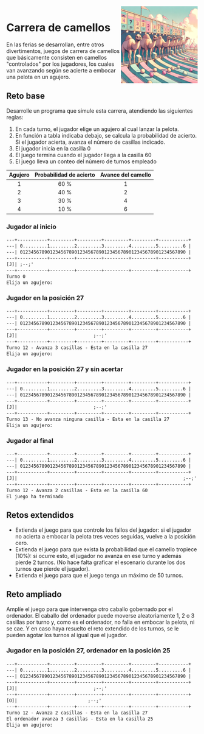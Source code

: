 <img src="../images/carreraCamellos.png" width="40%" align="right"/>

# Carrera de camellos

En las ferias se desarrollan, entre otros divertimentos, juegos de carrera de camellos que básicamente consisten en camellos "controlados" por los jugadores, los cuales van avanzando según se acierte a embocar una pelota en un agujero.

## Reto base

Desarrolle un programa que simule esta carrera, atendiendo las siguientes reglas:

1. En cada turno, el jugador elige un agujero al cual lanzar la pelota.
1. En función a tabla indicaba debajo, se calcula la probabilidad de acierto. Si el jugador acierta, avanza el número de casillas indicado.
1. El jugador inicia en la casilla 0
1. El juego termina cuando el jugador llega a la casilla 60
1. El juego lleva un conteo del número de turnos empleado

<div align=center>

|Agujero|Probabilidad de acierto|Avance del camello
|:-:|:-:|:-:
|1|60 %|1
|2|40 %|2
|3|30 %|4
|4|10 %|6

</div>

### Jugador al inicio

```
---+-----------+---------+---------+---------+---------+-----------+
---| 0.........1.........2.........3.........4.........5.........6 |
---| 0123456789012345678901234567890123456789012345678901234567890 |
---+-----------+---------+---------+---------+---------+-----------+
[J]| ;--;'
---+-----------+---------+---------+---------+---------+-----------+
Turno 0
Elija un agujero: 
```

### Jugador en la posición 27

```
---+-----------+---------+---------+---------+---------+-----------+
---| 0.........1.........2.........3.........4.........5.........6 |
---| 0123456789012345678901234567890123456789012345678901234567890 |
---+-----------+---------+---------+---------+---------+-----------+
[J]|                            ;--;'
---+-----------+---------+---------+---------+---------+-----------+
Turno 12 - Avanza 3 casillas - Esta en la casilla 27
Elija un agujero: 
```

### Jugador en la posición 27 y sin acertar

```
---+-----------+---------+---------+---------+---------+-----------+
---| 0.........1.........2.........3.........4.........5.........6 |
---| 0123456789012345678901234567890123456789012345678901234567890 |
---+-----------+---------+---------+---------+---------+-----------+
[J]|                            ;--;'
---+-----------+---------+---------+---------+---------+-----------+
Turno 13 - No avanza ninguna casilla - Esta en la casilla 27
Elija un agujero: 
```

### Jugador al final

```
---+-----------+---------+---------+---------+---------+-----------+
---| 0.........1.........2.........3.........4.........5.........6 |
---| 0123456789012345678901234567890123456789012345678901234567890 |
---+-----------+---------+---------+---------+---------+-----------+
[J]|                                                             ;--;'
---+-----------+---------+---------+---------+---------+-----------+
Turno 12 - Avanza 2 casillas - Esta en la casilla 60
El juego ha terminado
```

## Retos extendidos

- Extienda el juego para que controle los fallos del jugador: si el jugador no acierta a embocar la pelota tres veces seguidas, vuelve a la posición cero.
- Extienda el juego para que exista la probabilidad que el camello tropiece (10%): si ocurre esto, el jugador no avanza en ese turno y además pierde 2 turnos. (No hace falta graficar el escenario durante los dos turnos que pierde el jugador).
- Extienda el juego para que el juego tenga un máximo de 50 turnos.

## Reto ampliado

Amplíe el juego para que intervenga otro caballo gobernado por el ordenador. El caballo del ordenador puede moverse aleatoriamente 1, 2 o 3 casillas por turno y, como es el ordenador, no falla en embocar la pelota, ni se cae. Y en caso haya resuelto el reto extendido de los turnos, se le pueden agotar los turnos al igual que el jugador.

### Jugador en la posición 27, ordenador en la posición 25

```
---+-----------+---------+---------+---------+---------+-----------+
---| 0.........1.........2.........3.........4.........5.........6 |
---| 0123456789012345678901234567890123456789012345678901234567890 |
---+-----------+---------+---------+---------+---------+-----------+
[J]|                            ;--;'
---+-----------+---------+---------+---------+---------+-----------+
[O]|                          ;--;'
---+-----------+---------+---------+---------+---------+-----------+
Turno 12 - Avanza 2 casillas - Esta en la casilla 27
El ordenador avanza 3 casillas - Esta en la casilla 25
Elija un agujero:
```